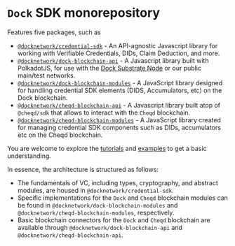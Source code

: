 # `Dock` SDK monorepository

Features five packages, such as

- [`@docknetwork/credential-sdk`](./packages/credential-sdk) - An API-agnostic Javascript library for working with Verifiable Credentials, DIDs, Claim Deduction, and more.
- [`@docknetwork/dock-blockchain-api`](./packages/dock-blockchain-api) - A Javascript library built with PolkadotJS, for use with the [Dock Substrate Node](https://github.com/docknetwork/dock-substrate) or our public main/test networks.
- [`@docknetwork/dock-blockchain-modules`](./packages/dock-blockchain-modules) - A JavaScript library designed for handling credential SDK elements (DIDS, Accumulators, etc) on the Dock blockchain.
- [`@docknetwork/cheqd-blockchain-api`](./packages/cheqd-blockchain-api) - A Javascript library built atop of `@cheqd/sdk` that allows to interact with the `Cheqd` blockchain.
- [`@docknetwork/cheqd-blockchain-modules`](./packages/cheqd-blockchain-modules) - A JavaScript library created for managing credential SDK components such as DIDs, accumulators etc on the Cheqd blockchain.

You are welcome to explore the [tutorials](./tutorials) and [examples](./examples) to get a basic understanding.

In essence, the architecture is structured as follows:

- The fundamentals of VC, including types, cryptography, and abstract modules, are housed in `@docknetwork/credential-sdk`.
- Specific implementations for the `Dock` and `Cheqd` blockchain modules can be found in `@docknetwork/dock-blockchain-modules` and `@docknetwork/cheqd-blockchain-modules`, respectively.
- Basic blockchain connectors for the `Dock` and `Cheqd` blockchain are available through `@docknetwork/dock-blockchain-api` and `@docknetwork/cheqd-blockchain-api`.

